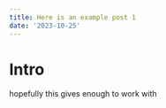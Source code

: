 ```yaml
---
title: Here is an example post 1 
date: '2023-10-25'
---
```


# Intro 

hopefully this gives enough to work with
